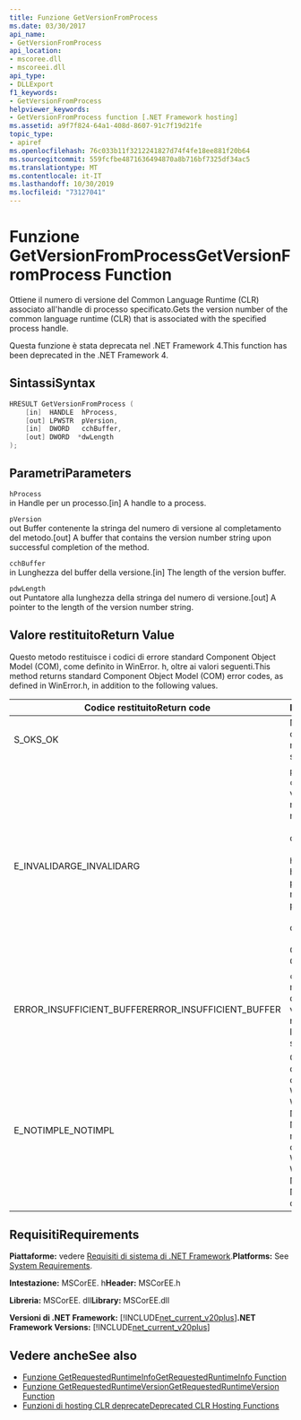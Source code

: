 ```yaml
---
title: Funzione GetVersionFromProcess
ms.date: 03/30/2017
api_name:
- GetVersionFromProcess
api_location:
- mscoree.dll
- mscoreei.dll
api_type:
- DLLExport
f1_keywords:
- GetVersionFromProcess
helpviewer_keywords:
- GetVersionFromProcess function [.NET Framework hosting]
ms.assetid: a9f7f824-64a1-408d-8607-91c7f19d21fe
topic_type:
- apiref
ms.openlocfilehash: 76c033b11f3212241827d74f4fe18ee881f20b64
ms.sourcegitcommit: 559fcfbe4871636494870a8b716bf7325df34ac5
ms.translationtype: MT
ms.contentlocale: it-IT
ms.lasthandoff: 10/30/2019
ms.locfileid: "73127041"
---
```

# <a name="getversionfromprocess-function"></a><span data-ttu-id="df2e4-102">Funzione GetVersionFromProcess</span><span class="sxs-lookup"><span data-stu-id="df2e4-102">GetVersionFromProcess Function</span></span>
<span data-ttu-id="df2e4-103">Ottiene il numero di versione del Common Language Runtime (CLR) associato all'handle di processo specificato.</span><span class="sxs-lookup"><span data-stu-id="df2e4-103">Gets the version number of the common language runtime (CLR) that is associated with the specified process handle.</span></span>  
  
 <span data-ttu-id="df2e4-104">Questa funzione è stata deprecata nel .NET Framework 4.</span><span class="sxs-lookup"><span data-stu-id="df2e4-104">This function has been deprecated in the .NET Framework 4.</span></span>  
  
## <a name="syntax"></a><span data-ttu-id="df2e4-105">Sintassi</span><span class="sxs-lookup"><span data-stu-id="df2e4-105">Syntax</span></span>  
  
```cpp  
HRESULT GetVersionFromProcess (  
    [in]  HANDLE  hProcess,   
    [out] LPWSTR  pVersion,   
    [in]  DWORD   cchBuffer,   
    [out] DWORD  *dwLength  
);  
```  
  
## <a name="parameters"></a><span data-ttu-id="df2e4-106">Parametri</span><span class="sxs-lookup"><span data-stu-id="df2e4-106">Parameters</span></span>  
 `hProcess`  
 <span data-ttu-id="df2e4-107">in Handle per un processo.</span><span class="sxs-lookup"><span data-stu-id="df2e4-107">[in] A handle to a process.</span></span>  
  
 `pVersion`  
 <span data-ttu-id="df2e4-108">out Buffer contenente la stringa del numero di versione al completamento del metodo.</span><span class="sxs-lookup"><span data-stu-id="df2e4-108">[out] A buffer that contains the version number string upon successful completion of the method.</span></span>  
  
 `cchBuffer`  
 <span data-ttu-id="df2e4-109">in Lunghezza del buffer della versione.</span><span class="sxs-lookup"><span data-stu-id="df2e4-109">[in] The length of the version buffer.</span></span>  
  
 `pdwLength`  
 <span data-ttu-id="df2e4-110">out Puntatore alla lunghezza della stringa del numero di versione.</span><span class="sxs-lookup"><span data-stu-id="df2e4-110">[out] A pointer to the length of the version number string.</span></span>  
  
## <a name="return-value"></a><span data-ttu-id="df2e4-111">Valore restituito</span><span class="sxs-lookup"><span data-stu-id="df2e4-111">Return Value</span></span>  
 <span data-ttu-id="df2e4-112">Questo metodo restituisce i codici di errore standard Component Object Model (COM), come definito in WinError. h, oltre ai valori seguenti.</span><span class="sxs-lookup"><span data-stu-id="df2e4-112">This method returns standard Component Object Model (COM) error codes, as defined in WinError.h, in addition to the following values.</span></span>  
  
|<span data-ttu-id="df2e4-113">Codice restituito</span><span class="sxs-lookup"><span data-stu-id="df2e4-113">Return code</span></span>|<span data-ttu-id="df2e4-114">Descrizione</span><span class="sxs-lookup"><span data-stu-id="df2e4-114">Description</span></span>|  
|-----------------|-----------------|  
|<span data-ttu-id="df2e4-115">S_OK</span><span class="sxs-lookup"><span data-stu-id="df2e4-115">S_OK</span></span>|<span data-ttu-id="df2e4-116">Metodo completato correttamente.</span><span class="sxs-lookup"><span data-stu-id="df2e4-116">The method completed successfully.</span></span>|  
|<span data-ttu-id="df2e4-117">E_INVALIDARG</span><span class="sxs-lookup"><span data-stu-id="df2e4-117">E_INVALIDARG</span></span>|<span data-ttu-id="df2e4-118">`pVersion` è null e `cchBuffer` non è null o viceversa.</span><span class="sxs-lookup"><span data-stu-id="df2e4-118">`pVersion` is null and `cchBuffer` is not null, or vice versa.</span></span><br /><br /> <span data-ttu-id="df2e4-119">oppure</span><span class="sxs-lookup"><span data-stu-id="df2e4-119">-or-</span></span><br /><br /> <span data-ttu-id="df2e4-120">`hProcess` non è un handle valido per un processo.</span><span class="sxs-lookup"><span data-stu-id="df2e4-120">`hProcess` is not a valid handle to a process.</span></span><br /><br /> <span data-ttu-id="df2e4-121">oppure</span><span class="sxs-lookup"><span data-stu-id="df2e4-121">-or-</span></span><br /><br /> <span data-ttu-id="df2e4-122">CLR non caricato.</span><span class="sxs-lookup"><span data-stu-id="df2e4-122">The CLR is not loaded.</span></span>|  
|<span data-ttu-id="df2e4-123">ERROR_INSUFFICIENT_BUFFER</span><span class="sxs-lookup"><span data-stu-id="df2e4-123">ERROR_INSUFFICIENT_BUFFER</span></span>|<span data-ttu-id="df2e4-124">`cchBuffer` è null o minore della lunghezza della stringa di versione.</span><span class="sxs-lookup"><span data-stu-id="df2e4-124">`cchBuffer` is null or less than the length of the version string.</span></span>|  
|<span data-ttu-id="df2e4-125">E_NOTIMPL</span><span class="sxs-lookup"><span data-stu-id="df2e4-125">E_NOTIMPL</span></span>|<span data-ttu-id="df2e4-126">Questo metodo non è disponibile nel sistema operativo Microsoft Windows 95, Microsoft Windows 98 o Microsoft Windows Millennium Edition.</span><span class="sxs-lookup"><span data-stu-id="df2e4-126">This method is not available on the Microsoft Windows 95, Microsoft Windows 98, or Microsoft Windows Millennium Edition operating system.</span></span>|  
  
## <a name="requirements"></a><span data-ttu-id="df2e4-127">Requisiti</span><span class="sxs-lookup"><span data-stu-id="df2e4-127">Requirements</span></span>  
 <span data-ttu-id="df2e4-128">**Piattaforme:** vedere [Requisiti di sistema di .NET Framework](../../../../docs/framework/get-started/system-requirements.md).</span><span class="sxs-lookup"><span data-stu-id="df2e4-128">**Platforms:** See [System Requirements](../../../../docs/framework/get-started/system-requirements.md).</span></span>  
  
 <span data-ttu-id="df2e4-129">**Intestazione:** MSCorEE. h</span><span class="sxs-lookup"><span data-stu-id="df2e4-129">**Header:** MSCorEE.h</span></span>  
  
 <span data-ttu-id="df2e4-130">**Libreria:** MSCorEE. dll</span><span class="sxs-lookup"><span data-stu-id="df2e4-130">**Library:** MSCorEE.dll</span></span>  
  
 <span data-ttu-id="df2e4-131">**Versioni di .NET Framework:** [!INCLUDE[net_current_v20plus](../../../../includes/net-current-v20plus-md.md)]</span><span class="sxs-lookup"><span data-stu-id="df2e4-131">**.NET Framework Versions:** [!INCLUDE[net_current_v20plus](../../../../includes/net-current-v20plus-md.md)]</span></span>  
  
## <a name="see-also"></a><span data-ttu-id="df2e4-132">Vedere anche</span><span class="sxs-lookup"><span data-stu-id="df2e4-132">See also</span></span>

- [<span data-ttu-id="df2e4-133">Funzione GetRequestedRuntimeInfo</span><span class="sxs-lookup"><span data-stu-id="df2e4-133">GetRequestedRuntimeInfo Function</span></span>](../../../../docs/framework/unmanaged-api/hosting/getrequestedruntimeinfo-function.md)
- [<span data-ttu-id="df2e4-134">Funzione GetRequestedRuntimeVersion</span><span class="sxs-lookup"><span data-stu-id="df2e4-134">GetRequestedRuntimeVersion Function</span></span>](../../../../docs/framework/unmanaged-api/hosting/getrequestedruntimeversion-function.md)
- [<span data-ttu-id="df2e4-135">Funzioni di hosting CLR deprecate</span><span class="sxs-lookup"><span data-stu-id="df2e4-135">Deprecated CLR Hosting Functions</span></span>](../../../../docs/framework/unmanaged-api/hosting/deprecated-clr-hosting-functions.md)
